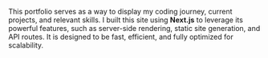 





This portfolio serves as a way to display my coding journey, current projects, and relevant skills. I built this site using **Next.js** to leverage its powerful features, such as server-side rendering, static site generation, and API routes. It is designed to be fast, efficient, and fully optimized for scalability.
